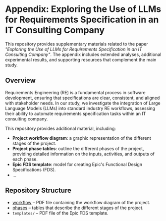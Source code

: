 # Appendix: Exploring the Use of LLMs for Requirements Specification in an IT Consulting Company  

This repository provides supplementary materials related to the paper *"Exploring the Use of LLMs for Requirements Specification in an IT Consulting Company"*. The appendix includes extended analyses, additional experimental results, and supporting resources that complement the main study.  

## Overview  
Requirements Engineering (RE) is a fundamental process in software development, ensuring that specifications are clear, consistent, and aligned with stakeholder needs. In our study, we investigate the integration of Large Language Models (LLMs) into standard industry RE workflows, assessing their ability to automate requirements specification tasks within an IT consulting company.  


This repository provides additional material, including:  
- **Project workflow diagram**: a graphic representation of the different stages of the project.
- **Project phase tables**: outline the different phases of the project, providing detailed information on the inputs, activities, and outputs of each phase.
- **Epic FDS template**: model for creating Epic's Functional Design Specifications (FDS).
- ...

## Repository Structure  
- [workflow](workflow/) – PDF file containing the workflow diagram of the project.
- [phases](phases/) – tables that describe the different stages of the project.  
- `templates/` – PDF file of the Epic FDS template.  

